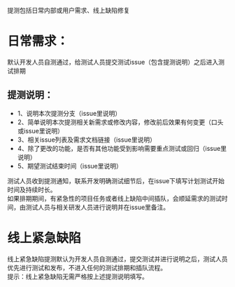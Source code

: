 提测包括日常内部或用户需求、线上缺陷修复

# 日常需求：  
默认开发人员自测通过，给测试人员提交测试issue（包含提测说明）之后进入测试排期  
  
## 提测说明：
- 1、说明本次提测分支（issue里说明）  
- 2、简单说明本次提测相关新需求或修改内容，修改前后效果有何变更（口头或issue里说明）  
- 3、相关issue列表及需求文档链接（issue里说明）  
- 4、除了更改的功能，是否有其他功能受到影响需要重点测试或回归（issue里说明）  
- 5、期望测试结束时间（issue里说明）  

测试人员收到提测通知，联系开发明确测试细节后，在issue下填写计划测试开始时间及持续时长。  
如果排期期间，有紧急性的项目任务或者线上缺陷中间插队，会顺延需求的测试时间，由测试人员与相关研发人员进行说明并在issue里备注。  

# 线上紧急缺陷  
线上紧急缺陷提测默认为开发人员自测通过，提交测试并进行说明之后，测试人员优先进行测试和发布，不进入任何的测试排期和插队流程。  
提示：线上紧急缺陷无需严格按上述提测说明填写。  



